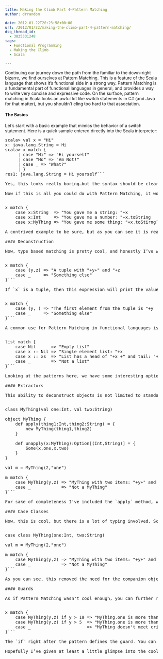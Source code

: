 ```yaml
---
title: Making the Climb Part 4–Pattern Matching
author: drrandom

date: 2012-01-22T20:23:58+00:00
url: /2012/01/22/making-the-climb-part-4-pattern-matching/
dsq_thread_id:
  - 3825331248
tags:
  - Functional Programming
  - Making the Climb
  - Scala

---
```

Continuing our journey down the path from the familiar to the down-right bizarre, we find ourselves at Pattern Matching. This is a feature of the Scala language that shows it’s functional side in a strong way. Pattern Matching is a fundamental part of functional languages in general, and provides a way to write very concise and expressive code. On the surface, pattern matching in Scala looks an awful lot like switch statements in C# (and Java for that matter), but you shouldn’t cling too hard to that association.

#### 

#### The Basics

Let’s start with a basic example that mimics the behavior of a switch statement. Here is a quick sample entered directly into the Scala interpreter:

<pre class="brush: scala; title: ; notranslate" title="">scala> val x = "Hi"
x: java.lang.String = Hi
scala> x match {
     | case "Hi" => "Hi yourself"
     | case "Ho" => "Am Not!"
     | case _ => "What?"
     | }
res1: java.lang.String = Hi yourself```

Yes, this looks really boring…but the syntax should be clear. The Pattern Match is invoked using the `match` keyword, followed by a block containing `case` expressions. It's worth pointing out at this point that the match is an expression, which means it has a value when evaluated (which is why the result from the interpreter is a string, and we don't have/need any `return` statements). This means that the results of the match can be assigned to a variable, or used as the return value of a function. The case statements in this example are simple, they match against string literals. The exception being the last, which uses the special wildcard match expression `_`. As may be expected, evaluation happens in order, and the first expression which contains a matching pattern is the one that is executed. Had the previous example placed the wildcard pattern first, then that would be evaluated every time, regardless of what value is passed in.

Now if this is all you could do with Pattern Matching, it wouldn’t be all that interesting, and I probably wouldn’t be sharing it with you. The cool thing about Pattern Matching expressions is that you are **not** limited to literals or enum values like you are with C#. One of the things you can do is match based on type:

<pre class="brush: scala; title: ; notranslate" title="">x match {
    case x:String  => "You gave me a string: "+x
    case x:Int     => "You gave me a number: "+x.toString
    case x:MyThing => "You gave me some thing: "+x.toStirng```

A contrived example to be sure, but as you can see it is really easy to handle different types using the standard Scala type notations. The return value of the match expression will be the most specific type that is the result of all possible expressions. You need to be a little careful with this, since if a match expression appears at the end of a function, then the function’s return value will be the same as the match expressions.

#### Deconstruction

Now, type based matching is pretty cool, and honestly I’ve wished for this kind of functionality in C# before, but there is more. One of the primary uses for Pattern Matching in purely functional is for _deconstruction_ of data structures. By this I mean extracting values from data structures so you can use the data elements directly. A quick example using a basic tuple would look like:

<pre class="brush: scala; title: ; notranslate" title="">x match {
    case (y,z) => "A tuple with "+y+" and "+z
    case _     => "Something else"
}```

If `x` is a tuple, then this expression will print the values of both elements. The pattern (in this case `(y,z)`) binds the variable `y` to the first element in the tuple, and `z` to the second. If, for example, you didn't care about the value of the second element in the tuple, then you could use the wildcard character in the pattern:

<pre class="brush: scala; title: ; notranslate" title="">x match {
    case (y,_) => "The first element from the tuple is "+y
    case _     => "Something else"
}```

A common use for Pattern Matching in functional languages is to split a list into it's head (fist element) and tail (every other element). You can do this in Scala with a pattern that looks like:

<pre class="brush: scala; title: ; notranslate" title="">list match {
    case Nil      => "Empty list"
    case x :: Nil => "Single element list: "+x
    case x :: xs  => "List has a head of "+x +" and tail: "+xs.map(_.toString).reduce(_ + ","+ _)
    case _        => "Not a list"
}```

Looking at the patterns here, we have some interesting options. The first matches agains `Nil`, which is an empty list. The second uses the pattern `x :: Nil`, which is a list with a single element (and binds that element to `x`). The next pattern `x :: xs` divides the list into head (bound to `x`) and tail (bound to `xs`) segments. These are the standard three types of matches you see when pattern matching against lists.

#### Extractors

This ability to deconstruct objects is not limited to standard built-in types. Scala has a generalized pattern called Extractor Objects which provide a way to create objects that can be used in Pattern Matching. Lets put together another cheesy example to demonstrate this:

<pre class="brush: scala; title: ; notranslate" title="">class MyThing(val one:Int, val two:String)

object MyThing {
    def apply(thing1:Int,thing2:String) = {
        new MyThing(thing1,thing2)
    }
    
    def unapply(x:MyThing):Option[(Int,String)] = {
        Some(x.one,x.two)
    }
}

val m = MyThing(2,"one")

m match {
    case MyThing(y,z) => "MyThing with two items: "+y+" and "+z
    case _            => "Not a MyThing"
}```

For sake of completeness I've included the `apply` method, which (you may recall) is how you create `object`s in Scala. It also provides some context for the `unapply` method so things are a little less confusing Since Pattern Matching performs deconstruction, it seems only logical that the method that does this work is called `unapply`. This method may look a little funny, but basically this is what happens. The item you are doing the `match` against is passed into the `unapply` method. If the method returns a `Some` value, then that is the expression that is evaluated, otherwise it moves on to the next. Also, if the item doesn't match the type of the argument to the `unapply` method, then it will skip that expression. If you're `unapply` returns a `Some[x]` then that value gets bound to the variables. In this case we have two, so we're returning them in a tuple.

#### Case Classes

Now, this is cool, but there is a lot of typing involved. Scala has a handy-dandy short-cut for doing this sort of thing called _Case Classes_. A Case Class allows you to define a basic class, and it automatically adds the companion `object` type with `apply` and `unapply` methods, along with accessesors for any constructor arguments. So, using Case Classes we can rewrite the previous example as:

<pre class="brush: scala; title: ; notranslate" title="">case class MyThing(one:Int, two:String)

val m = MyThing(2,"one")

m match {
    case MyThing(y,z) => "MyThing with two items: "+y+" and "+z
    case _            => "Not a MyThing"
}```

As you can see, this removed the need for the companion object all together. Granted, all of the code is still there after the magic from the compiler, but there is way less typing involved.

#### Guards

As if Pattern Matching wasn't cool enough, you can further refine results from the match using _Guards_. This basically gives you a way to add additional conditions to a pattern using standard expressions which evaluate to a bool. Building on our previous example, we can do some more complex matching on the individual properties of the object within the pattern. It looks something like this:

<pre class="brush: scala; title: ; notranslate" title="">x match {
    case MyThing(y,z) if y > 10 => "MyThing.one is more than 10"
    case MyThing(y,z) if y > 5  => "MyThing.one is more than 5"
    case _                      => "MyThing doesn't meet criteria"
}```

The `if` right after the pattern defines the guard. You can use standard boolean operators like `||` or `&&` as well, but the more complex things get the less readable things tend to be.

Hopefully I’ve given at least a little glimpse into the coolness of Pattern Matching in Scala. The coolness of patterns is used in several different places in the language, including in the Regular Expression library, which gives a really easy way to check against regex matches, and extract elements from the regex if that’s the sort of thing you’re into. We’ll be seeing more Pattern Matching as we start delving into more functional aspects of Scala. Hopefully you’ll be able to appreciate the elegance and simplicity it can provide.